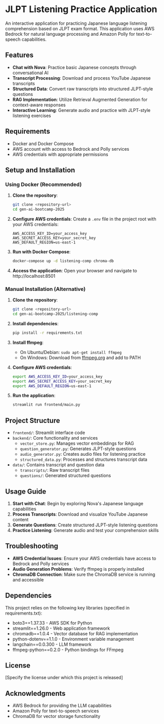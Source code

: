 # JLPT Listening Practice Application

An interactive application for practicing Japanese language listening comprehension based on JLPT exam format. This application uses AWS Bedrock for natural language processing and Amazon Polly for text-to-speech capabilities.

## Features

- **Chat with Nova**: Practice basic Japanese concepts through conversational AI
- **Transcript Processing**: Download and process YouTube Japanese transcripts
- **Structured Data**: Convert raw transcripts into structured JLPT-style questions
- **RAG Implementation**: Utilize Retrieval Augmented Generation for context-aware responses
- **Interactive Learning**: Generate audio and practice with JLPT-style listening exercises

## Requirements

- Docker and Docker Compose
- AWS account with access to Bedrock and Polly services
- AWS credentials with appropriate permissions

## Setup and Installation

### Using Docker (Recommended)

1. **Clone the repository**:
   ```bash
   git clone <repository-url>
   cd gen-ai-bootcamp-2025
   ```

2. **Configure AWS credentials**:
   Create a `.env` file in the project root with your AWS credentials:
   ```
   AWS_ACCESS_KEY_ID=your_access_key
   AWS_SECRET_ACCESS_KEY=your_secret_key
   AWS_DEFAULT_REGION=us-east-1
   ```

3. **Run with Docker Compose**:
   ```bash
   docker-compose up -d listening-comp chroma-db
   ```

4. **Access the application**:
   Open your browser and navigate to http://localhost:8501

### Manual Installation (Alternative)

1. **Clone the repository**:
   ```bash
   git clone <repository-url>
   cd gen-ai-bootcamp-2025/listening-comp
   ```

2. **Install dependencies**:
   ```bash
   pip install -r requirements.txt
   ```

3. **Install ffmpeg**:
   - On Ubuntu/Debian: `sudo apt-get install ffmpeg`
   - On Windows: Download from [ffmpeg.org](https://ffmpeg.org/download.html) and add to PATH

4. **Configure AWS credentials**:
   ```bash
   export AWS_ACCESS_KEY_ID=your_access_key
   export AWS_SECRET_ACCESS_KEY=your_secret_key
   export AWS_DEFAULT_REGION=us-east-1
   ```

5. **Run the application**:
   ```bash
   streamlit run frontend/main.py
   ```

## Project Structure

- `frontend/`: Streamlit interface code
- `backend/`: Core functionality and services
  - `vector_store.py`: Manages vector embeddings for RAG
  - `question_generator.py`: Generates JLPT-style questions
  - `audio_generator.py`: Creates audio files for listening practice
  - `structured_data.py`: Processes and structures transcript data
- `data/`: Contains transcript and question data
  - `transcripts/`: Raw transcript files
  - `questions/`: Generated structured questions

## Usage Guide

1. **Start with Chat**: Begin by exploring Nova's Japanese language capabilities
2. **Process Transcripts**: Download and visualize YouTube Japanese content
3. **Generate Questions**: Create structured JLPT-style listening questions
4. **Practice Listening**: Generate audio and test your comprehension skills

## Troubleshooting

- **AWS Credential Issues**: Ensure your AWS credentials have access to Bedrock and Polly services
- **Audio Generation Problems**: Verify ffmpeg is properly installed
- **ChromaDB Connection**: Make sure the ChromaDB service is running and accessible

## Dependencies

This project relies on the following key libraries (specified in requirements.txt):
- boto3==1.37.33 - AWS SDK for Python
- streamlit==1.26.0 - Web application framework
- chromadb==1.0.4 - Vector database for RAG implementation
- python-dotenv==1.1.0 - Environment variable management
- langchain==0.0.300 - LLM framework
- ffmpeg-python==0.2.0 - Python bindings for FFmpeg

## License

[Specify the license under which this project is released]

## Acknowledgments

- AWS Bedrock for providing the LLM capabilities
- Amazon Polly for text-to-speech services
- ChromaDB for vector storage functionality